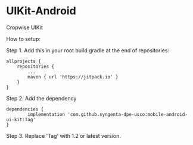 # UIKit-Android
Cropwise UIKit

How to setup:

Step 1. Add this in your root build.gradle at the end of repositories:

	allprojects {
		repositories {
			...
			maven { url 'https://jitpack.io' }
		}
	}

Step 2. Add the dependency

	dependencies {
	        implementation 'com.github.syngenta-dpe-usco:mobile-android-ui-kit:Tag'
	}
  
Step 3. Replace 'Tag' with 1.2 or latest version.
